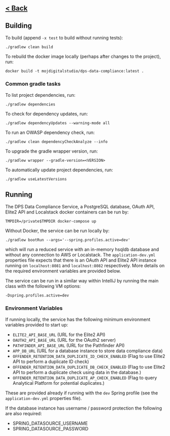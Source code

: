[< Back](../README.md)
---

## Building

To build (append `-x test` to build without running tests):
```
./gradlew clean build
```
To rebuild the docker image locally (perhaps after changes to the project), run:
```
docker build -t mojdigitalstudio/dps-data-compliance:latest .
```

### Common gradle tasks 
To list project dependencies, run:
```
./gradlew dependencies
```

To check for dependency updates, run:
```
./gradlew dependencyUpdates --warning-mode all
```

To run an OWASP dependency check, run:
```
./gradlew clean dependencyCheckAnalyze --info
```

To upgrade the gradle wrapper version, run:
```
./gradlew wrapper --gradle-version=<VERSION>
```
To automatically update project dependencies, run:
```
./gradlew useLatestVersions
```
## Running

The DPS Data Compliance Service, a PostgreSQL database, OAuth API, Elite2 API 
and Localstack docker containers can be run by:
```
TMPDIR=/private$TMPDIR docker-compose up
```

Without Docker, the service can be run locally by:

```
./gradlew bootRun --args='--spring.profiles.active=dev'
```
which will run a reduced service with an in-memory hsqldb database and without
any connection to AWS or Localstack. The `application-dev.yml` properties file
expects that there is an OAuth API and Elite2 API instance running on `localhost:8081`
and `localhost:8082` respectively. More details on the required environment variables
are provided below.

The service can be run in a similar way within IntelliJ by running the main class with the following VM options:
```
-Dspring.profiles.active=dev
```

### Environment Variables

If running locally, the service has the following minimum environment variables provided 
to start up:

- `ELITE2_API_BASE_URL` (URL for the Elite2 API)
- `OAUTH2_API_BASE_URL` (URL for the OAuth2 server)
- `PATHFINDER_API_BASE_URL` (URL for the Pathfinder API)
- `APP_DB_URL` (URL for a database instance to store data compliance data)
- `OFFENDER_RETENTION_DATA_DUPLICATE_ID_CHECK_ENABLED` (Flag to use Elite2 API to perform a duplicate ID check)
- `OFFENDER_RETENTION_DATA_DUPLICATE_DB_CHECK_ENABLED` (Flag to use Elite2 API to perform a duplicate check using data in the database.)
- `OFFENDER_RETENTION_DATA_DUPLICATE_AP_CHECK_ENABLED` (Flag to query Analytical Platform for potential duplicates.)

These are provided already if running with the `dev` Spring profile (see the `application-dev.yml` properties file).

If the database instance has username / password protection the following are also required:
- SPRING_DATASOURCE_USERNAME
- SPRING_DATASOURCE_PASSWORD
